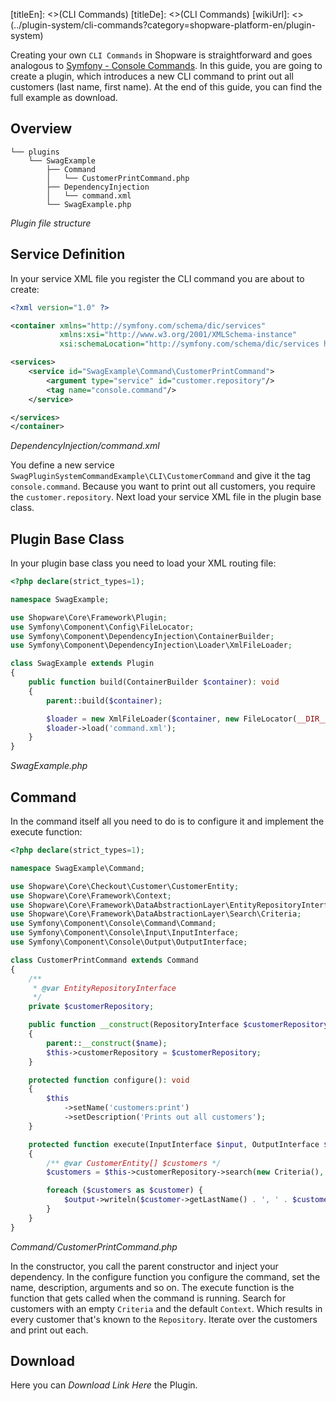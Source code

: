 [titleEn]: <>(CLI Commands)
[titleDe]: <>(CLI Commands)
[wikiUrl]: <>(../plugin-system/cli-commands?category=shopware-platform-en/plugin-system)

Creating your own `CLI Commands` in Shopware is straightforward and goes analogous to [Symfony - Console Commands](https://symfony.com/doc/current/console.html).
In this guide, you are going to create a plugin, which introduces a new CLI command to print out all customers (last name, first name).
At the end of this guide, you can find the full example as download.


## Overview
```
└── plugins
    └── SwagExample
        ├── Command
        │   └── CustomerPrintCommand.php
        ├── DependencyInjection
        │   └── command.xml
        └── SwagExample.php
```
*Plugin file structure*

## Service Definition
In your service XML file you register the CLI command you are about to create:

```xml
<?xml version="1.0" ?>

<container xmlns="http://symfony.com/schema/dic/services"
           xmlns:xsi="http://www.w3.org/2001/XMLSchema-instance"
           xsi:schemaLocation="http://symfony.com/schema/dic/services http://symfony.com/schema/dic/services/services-1.0.xsd">

<services>
    <service id="SwagExample\Command\CustomerPrintCommand">
        <argument type="service" id="customer.repository"/>
        <tag name="console.command"/>
    </service>

</services>
</container>
```
*DependencyInjection/command.xml*

You define a new service `SwagPluginSystemCommandExample\CLI\CustomerCommand` and give it the tag `console.command`.
Because you want to print out all customers, you require the `customer.repository`.
Next load your service XML file in the plugin base class.

## Plugin Base Class
In your plugin base class you need to load your XML routing file: 

```php
<?php declare(strict_types=1);

namespace SwagExample;

use Shopware\Core\Framework\Plugin;
use Symfony\Component\Config\FileLocator;
use Symfony\Component\DependencyInjection\ContainerBuilder;
use Symfony\Component\DependencyInjection\Loader\XmlFileLoader;

class SwagExample extends Plugin
{
    public function build(ContainerBuilder $container): void
    {
        parent::build($container);

        $loader = new XmlFileLoader($container, new FileLocator(__DIR__ . '/DependencyInjection'));
        $loader->load('command.xml');
    }
}
```
*SwagExample.php*

## Command
In the command itself all you need to do is to configure it and implement the execute function:

```php
<?php declare(strict_types=1);

namespace SwagExample\Command;

use Shopware\Core\Checkout\Customer\CustomerEntity;
use Shopware\Core\Framework\Context;
use Shopware\Core\Framework\DataAbstractionLayer\EntityRepositoryInterface;
use Shopware\Core\Framework\DataAbstractionLayer\Search\Criteria;
use Symfony\Component\Console\Command\Command;
use Symfony\Component\Console\Input\InputInterface;
use Symfony\Component\Console\Output\OutputInterface;

class CustomerPrintCommand extends Command
{
    /**
     * @var EntityRepositoryInterface 
     */
    private $customerRepository;

    public function __construct(RepositoryInterface $customerRepository, $name = null)
    {
        parent::__construct($name);
        $this->customerRepository = $customerRepository;
    }

    protected function configure(): void
    {
        $this
            ->setName('customers:print')
            ->setDescription('Prints out all customers');
    }

    protected function execute(InputInterface $input, OutputInterface $output): void
    {
        /** @var CustomerEntity[] $customers */
        $customers = $this->customerRepository->search(new Criteria(), Context::createDefaultContext())->getElements();

        foreach ($customers as $customer) {
            $output->writeln($customer->getLastName() . ', ' . $customer->getFirstName());
        }
    }
}
```
*Command/CustomerPrintCommand.php*

In the constructor, you call the parent constructor and inject your dependency. In the configure function you 
configure the command, set the name, description, arguments and so on. The execute function is the function that gets called
when the command is running. Search for customers with an empty `Criteria` and the default `Context`.
Which results in every customer that's known to the `Repository`. Iterate over the customers and print out each.

## Download
Here you can *Download Link Here* the Plugin.
